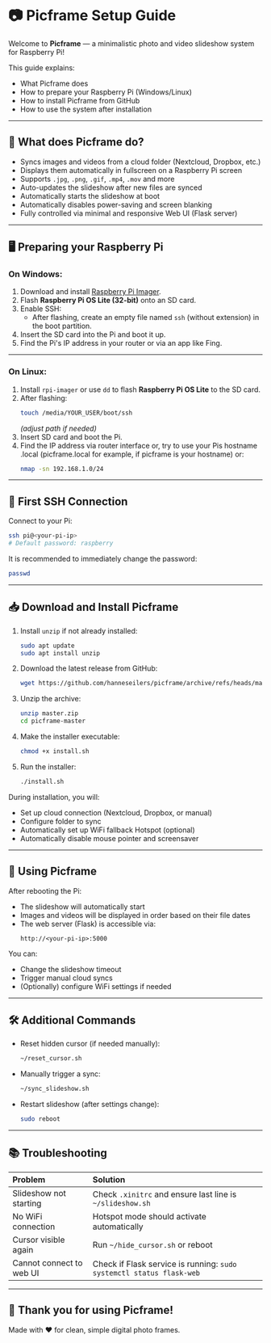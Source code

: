 # 📷 Picframe Setup Guide

Welcome to **Picframe** — a minimalistic photo and video slideshow system for Raspberry Pi!

This guide explains:
- What Picframe does
- How to prepare your Raspberry Pi (Windows/Linux)
- How to install Picframe from GitHub
- How to use the system after installation

---

## 🧠 What does Picframe do?

- Syncs images and videos from a cloud folder (Nextcloud, Dropbox, etc.)
- Displays them automatically in fullscreen on a Raspberry Pi screen
- Supports `.jpg`, `.png`, `.gif`, `.mp4`, `.mov` and more
- Auto-updates the slideshow after new files are synced
- Automatically starts the slideshow at boot
- Automatically disables power-saving and screen blanking
- Fully controlled via minimal and responsive Web UI (Flask server)

---

## 🖥️ Preparing your Raspberry Pi

### On Windows:

1. Download and install [Raspberry Pi Imager](https://www.raspberrypi.com/software/).
2. Flash **Raspberry Pi OS Lite (32-bit)** onto an SD card.
3. Enable SSH:
   - After flashing, create an empty file named `ssh` (without extension) in the boot partition.
4. Insert the SD card into the Pi and boot it up.
5. Find the Pi's IP address in your router or via an app like Fing.

---

### On Linux:

1. Install `rpi-imager` or use `dd` to flash **Raspberry Pi OS Lite** to the SD card.
2. After flashing:
   ```bash
   touch /media/YOUR_USER/boot/ssh
   ```
   *(adjust path if needed)*
3. Insert SD card and boot the Pi.
4. Find the IP address via router interface or, try to use your Pis hostname .local (picframe.local for example, if picframe is your hostname) or:
   ```bash
   nmap -sn 192.168.1.0/24
   ```

---

## 🔌 First SSH Connection

Connect to your Pi:
```bash
ssh pi@<your-pi-ip>
# Default password: raspberry
```

It is recommended to immediately change the password:
```bash
passwd
```

---

## 📥 Download and Install Picframe

1. Install `unzip` if not already installed:
   ```bash
   sudo apt update
   sudo apt install unzip
   ```

2. Download the latest release from GitHub:
   ```bash
   wget https://github.com/hanneseilers/picframe/archive/refs/heads/master.zip
   ```

3. Unzip the archive:
   ```bash
   unzip master.zip
   cd picframe-master
   ```

4. Make the installer executable:
   ```bash
   chmod +x install.sh
   ```

5. Run the installer:
   ```bash
   ./install.sh
   ```

During installation, you will:
- Set up cloud connection (Nextcloud, Dropbox, or manual)
- Configure folder to sync
- Automatically set up WiFi fallback Hotspot (optional)
- Automatically disable mouse pointer and screensaver

---

## 🚀 Using Picframe

After rebooting the Pi:

- The slideshow will automatically start
- Images and videos will be displayed in order based on their file dates
- The web server (Flask) is accessible via:
  ```
  http://<your-pi-ip>:5000
  ```

You can:
- Change the slideshow timeout
- Trigger manual cloud syncs
- (Optionally) configure WiFi settings if needed

---

## 🛠️ Additional Commands

- Reset hidden cursor (if needed manually):
  ```bash
  ~/reset_cursor.sh
  ```

- Manually trigger a sync:
  ```bash
  ~/sync_slideshow.sh
  ```

- Restart slideshow (after settings change):
  ```bash
  sudo reboot
  ```

---

## 📚 Troubleshooting

| Problem | Solution |
|:---|:---|
| Slideshow not starting | Check `.xinitrc` and ensure last line is `~/slideshow.sh` |
| No WiFi connection | Hotspot mode should activate automatically |
| Cursor visible again | Run `~/hide_cursor.sh` or reboot |
| Cannot connect to web UI | Check if Flask service is running: `sudo systemctl status flask-web` |

---

## 🙌 Thank you for using Picframe!

Made with ❤️ for clean, simple digital photo frames.
